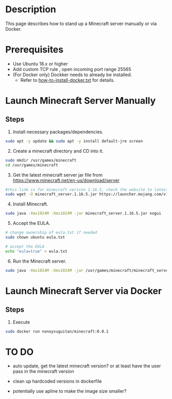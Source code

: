 # Description
This page describes how to stand up a Minecraft server manually or via Docker.

# Prerequisites
* Use Ubuntu 18.x or higher
* Add custom TCP rule , open incoming port range 25565
* (For Docker only) Dockker needs to already be installed.
    * Refer to [how-to-install-docker.txt](https://github.com/Nonoy511/mincraft-docker/blob/master/how-to-install-docker.txt) for details.

# Launch Minecraft Server Manually
## Steps
1. Install necessary packages/dependencies.
```bash
sudo apt -y update && sudo apt -y install default-jre screen
```
2. Create a minecraft directory and CD into it.
```bash
sudo mkdir /usr/games/minecraft
cd /usr/games/minecraft
```
3. Get the latest minecraft server jar file from https://www.minecraft.net/en-us/download/server
```bash
#this link is for minecraft version 1.16.5, check the website to latest version
sudo wget -O minecraft_server.1.16.5.jar https://launcher.mojang.com/v1/objects/1b557e7b033b583cd9f66746b7a9ab1ec1673ced/server.jar
```
4. Install Minecraft.
```bash
sudo java -Xmx1024M -Xms1024M -jar minecraft_server.1.16.5.jar nogui
```
5. Accept the EULA.
```bash
# change ownership of eula.txt if needed
sudo chown ubuntu eula.txt

# accept the EULA
echo "eula=true" > eula.txt
```
6. Run the Minecraft server.
```bash
sudo java -Xmx1024M -Xms1024M -jar /usr/games/minecraft/minecraft_server.1.16.5.jar nogui
```

# Launch Minecraft Server via Docker
## Steps
1. Execute
```bash
sudo docker run nonoysuguitan/minecraft:0.0.1
```

# TO DO
* auto update, get the latest minecraft version? or at least have the user pass in the minecraft version

* clean up hardcoded versions in dockerfile

* potentially use apline to make the image size smaller?